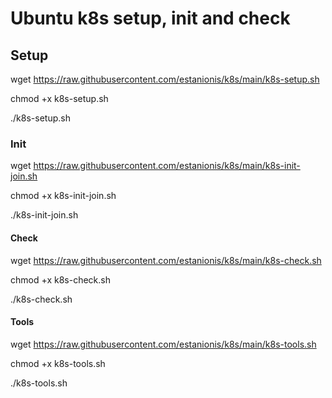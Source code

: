 # Ubuntu k8s setup, init and check
## Setup

wget https://raw.githubusercontent.com/estanionis/k8s/main/k8s-setup.sh

chmod +x k8s-setup.sh

./k8s-setup.sh

### Init

wget https://raw.githubusercontent.com/estanionis/k8s/main/k8s-init-join.sh

chmod +x k8s-init-join.sh

./k8s-init-join.sh

#### Check

wget https://raw.githubusercontent.com/estanionis/k8s/main/k8s-check.sh

chmod +x k8s-check.sh

./k8s-check.sh

#### Tools

wget https://raw.githubusercontent.com/estanionis/k8s/main/k8s-tools.sh

chmod +x k8s-tools.sh

./k8s-tools.sh

